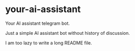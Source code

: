 # your-ai-assistant

Your AI assistant telegram bot.

Just a simple AI assistant bot without history of discussion.

I am too lazy to write a long README file.
